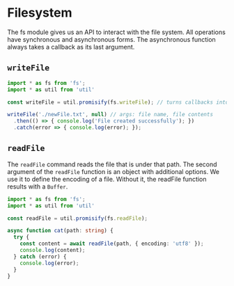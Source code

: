 # Filesystem

The fs module gives us an API to interact with the file system. All operations have synchronous and asynchronous forms. The asynchronous function always takes a callback as its last argument.

## `writeFile`

```ts
import * as fs from 'fs';
import * as util from 'util'

const writeFile = util.promisify(fs.writeFile); // turns callbacks into Promises

writeFile('./newFile.txt', null) // args: file name, file contents
  .then(() => { console.log('File created successfully'); })
  .catch(error => { console.log(error); });
```

## `readFile`
The `readFile` command reads the file that is under that path. The second argument of the `readFile` function is an object with additional options. We use it to define the encoding of a file. Without it, the readFile function results with a `Buffer`.

```ts
import * as fs from 'fs';
import * as util from 'util'

const readFile = util.promisify(fs.readFile);

async function cat(path: string) {
  try {
    const content = await readFile(path, { encoding: 'utf8' });
    console.log(content);
  } catch (error) {
    console.log(error);
  }
}
```

